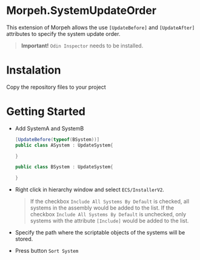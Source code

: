 
# Morpeh.SystemUpdateOrder
This extension of Morpeh allows the use `[UpdateBefore]` and `[UpdateAfter]` attributes to specify the system update  order. 

> **Important!** `Odin Inspector` needs to be installed.

# Instalation
Copy the repository files to your project
# Getting Started

 - Add SystemA and SystemB

	```csharp
	[UpdateBefore(typeof(BSystem))]
	public class ASystem : UpdateSystem{

	}

	public class BSystem : UpdateSystem{

	}
	```

 - Right click in hierarchy window and select `ECS/InstallerV2`.

	> If  the checkbox `Include All Systems By Default` is checked, all
	> systems in the assembly would be added to the list. If  the checkbox
	> `Include All Systems By Default` is unchecked, only systems with the
	> attribute `[Include]`  would be added to the list.

 - Specify the path where the scriptable objects of the systems will be stored.
 - Press button  `Sort System`

 
